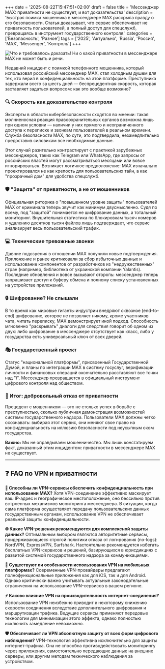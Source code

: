 +++
date = '2025-08-22T15:47:51+02:00'
draft = false
title = 'Мессенджер MAX: приватности не существует, и вот доказательства'
description = 'Быстрая поимка мошенника в мессенджере MAX раскрыла правду о его безопасности. Статья доказывает, что сервис обеспечивает не приватность пользователей, а полный доступ для спецслужб, превращаясь в инструмент государственного контроля.'
categories = ['Безопасность', 'Разное']
tags = ['2025', 'Актуально', 'Russia', 'Россия', 'MAX', 'Messenger', 'Контроль']
+++

![Что и требовалось доказать! Ни о какой приватности в мессенджере MAX не может быть и речи.](https://imagestoring.fra1.cdn.digitaloceanspaces.com/D2CD33DD-8B4F-43B7-B847-38254F74D68D.png)

Недавний инцидент с поимкой телефонного мошенника, который использовал российский мессенджер MAX, стал холодным душем для тех, кто верил в конфиденциальность на этой платформе. Преступника задержали всего за шесть дней — беспрецедентная скорость, которая заставляет задаться вопросом: как это вообще возможно?

### 🔍 Скорость как доказательство контроля

Эксперты в области кибербезопасности сходятся во мнении: такая молниеносная реакция правоохранительных органов возможна лишь при одном условии — наличии у них прямого и неограниченного доступа к переписке и звонкам пользователей в реальном времени. Служба безопасности MAX, по сути, это подтвердила, незамедлительно предоставив силовикам все необходимые данные.

Этот случай разительно контрастирует с практикой зарубежных мессенджеров, таких как Telegram или WhatsApp, где запросы от российских властей могут рассматриваться месяцами или вовсе игнорироваться. Возникает логичное предположение: MAX изначально проектировался не как крепость для пользовательских тайн, а как "прозрачный дом" для удобства спецслужб.

### 🛡️ "Защита" от приватности, а не от мошенников

Официальная риторика о "повышенном уровне защиты" пользователей MAX от криминала теперь звучит как минимум двусмысленно. Судя по всему, под "защитой" понимается не шифрование данных, а тотальный мониторинг. Внушительная статистика по блокировкам тысяч номеров и удалению десятков тысяч файлов лишь подтверждает, что сервис анализирует весь пользовательский трафик.

### 💻 Технические тревожные звонки

Давние подозрения в отношении MAX получили новые подтверждения. Приложение и ранее критиковали за сбор избыточных данных и использование компонентов от разработчиков из "недружественных" стран (например, библиотека от украинской компании Yalantis). Последние обновления и вовсе вызывают оторопь: мессенджер теперь запрашивает доступ к буферу обмена и полному списку установленных на устройстве приложений.

### 🔒 Шифрование? Не слышали

В то время как мировые гиганты индустрии внедряют сквозное (end-to-end) шифрование, которое не позволяет никому, кроме участников чата, читать переписку, MAX демонстрирует иной подход. Способность мгновенно "раскрывать" диалоги для следствия говорит об одном из двух: либо шифрование в мессенджере отсутствует как класс, либо у государства есть универсальный ключ от всех дверей.

### 🎭 Государственный проект

Статус "национальной платформы", присвоенный Государственной Думой, и планы по интеграции MAX в систему госуслуг, верификации личности и финансовых операций окончательно расставляют все точки над "i". Мессенджер превращается в официальный инструмент цифрового контроля над обществом.

### 🚨 Итог: добровольный отказ от приватности

Прецедент с мошенником — это не столько успех в борьбе с преступностью, сколько публичная демонстрация возможностей системы государственного надзора. Пользователи MAX должны четко осознавать: выбирая этот сервис, они меняют свое право на конфиденциальность на иллюзию безопасности под неусыпным оком государства.

**Важно:** Мы не оправдываем мошенничество. Мы лишь констатируем факт, доказанный этим инцидентом: приватности в мессенджере MAX не существует.

---

## ❓ FAQ по VPN и приватности

**🔐 Способны ли VPN-сервисы обеспечить конфиденциальность при использовании MAX?**
Хотя VPN-соединение эффективно маскирует ваш IP-адрес и географическое местоположение, оно бессильно против встроенных механизмов мониторинга мессенджера. В ситуации, когда сама платформа осуществляет передачу пользовательских данных государственным органам, использование VPN не обеспечивает реальной защиты конфиденциальности.

**🌐 Какие VPN-решения рекомендуются для комплексной защиты данных?**
Оптимальным выбором являются авторитетные сервисы, придерживающиеся строгой политики отказа от логирования (no-logs): NordVPN, ExpressVPN, Surfshark. Настоятельно рекомендуется избегать бесплатных VPN-сервисов и решений, базирующихся в юрисдикциях с развитой системой государственного надзора за коммуникациями.

**📱 Существуют ли особенности использования VPN на мобильных платформах?**
Современные VPN-провайдеры предлагают полнофункциональные приложения как для iOS, так и для Android. Однако критически важно учитывать актуальные законодательные ограничения на использование VPN-сервисов в вашем регионе.

**⚡ Каково влияние VPN на производительность интернет-соединения?**
Использование VPN неизбежно приводит к некоторому снижению скорости соединения вследствие дополнительного шифрования и маршрутизации трафика. Ведущие сервисы применяют передовые технологии для минимизации этого эффекта, однако полностью исключить замедление невозможно.

**🛡️ Обеспечивает ли VPN абсолютную защиту от всех форм цифрового наблюдения?**
VPN-технология эффективна исключительно для защиты интернет-трафика. Она не способна противодействовать мониторингу через приложения, самостоятельно передающие данные на внешние серверы, или другим методам технического наблюдения за устройством.